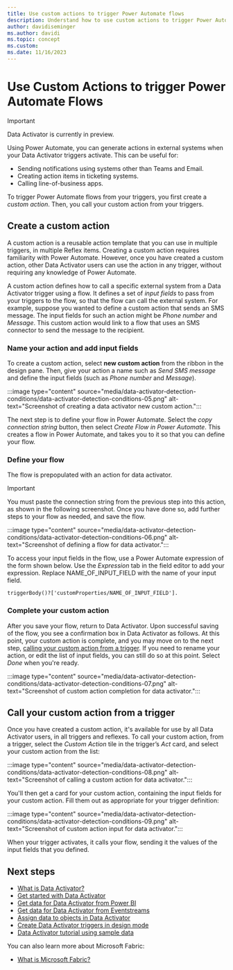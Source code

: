 ```yaml
---
title: Use custom actions to trigger Power Automate flows
description: Understand how to use custom actions to trigger Power Automate flows with Data Activator.
author: davidiseminger
ms.author: davidi
ms.topic: concept
ms.custom: 
ms.date: 11/16/2023
---
```


# Use Custom Actions to trigger Power Automate Flows

> [!IMPORTANT]
> Data Activator is currently in preview.

Using Power Automate, you can generate actions in external systems when your Data Activator triggers activate. This can be useful for:

* Sending notifications using systems other than Teams and Email.
* Creating action items in ticketing systems.
* Calling line-of-business apps.

To trigger Power Automate flows from your triggers, you first create a *custom action*. Then, you call your custom action from your triggers. 

## Create a custom action

A custom action is a reusable action template that you can use in multiple triggers, in multiple Reflex items. Creating a custom action requires familiarity with Power Automate. However, once you have created a custom action, other Data Activator users can use the action in any trigger, without requiring any knowledge of Power Automate. 

A custom action defines how to call a specific external system from a Data Activator trigger using a flow. It defines a set of *input fields* to pass from your triggers to the flow, so that the flow can call the external system. For example, suppose you wanted to define a custom action that sends an SMS message. The input fields for such an action might be *Phone number* and *Message*. This custom action would link to a flow that uses an SMS connector to send the message to the recipient.

### Name your action and add input fields

To create a custom action, select **new custom action** from the ribbon in the design pane. Then, give your action a name such as *Send SMS message* and define the input fields (such as *Phone number* and *Message*). 

:::image type="content" source="media/data-activator-detection-conditions/data-activator-detection-conditions-05.png" alt-text="Screenshot of creating a data activator new custom action.":::


The next step is to define your flow in Power Automate. Select the *copy connection string* button, then select *Create Flow in Power Automate*. This creates a flow in Power Automate, and takes you to it so that you can define your flow.

### Define your flow

The flow is prepopulated with an action for data activator. 

> [!IMPORTANT]
> You must paste the connection string from the previous step into this action, as shown in the following screenshot. Once you have done so, add further steps to your flow as needed, and save the flow.

:::image type="content" source="media/data-activator-detection-conditions/data-activator-detection-conditions-06.png" alt-text="Screenshot of defining a flow for data activator.":::


To access your input fields in the flow, use a Power Automate expression of the form shown below. Use the *Expression* tab in the field editor to add your expression. Replace NAME\_OF\_INPUT\_FIELD with the name of
your input field. 

```
triggerBody()?['customProperties/NAME_OF_INPUT_FIELD'].
```

### Complete your custom action

After you save your flow, return to Data Activator. Upon successful saving of the flow, you see a confirmation box in Data Activator as follows. At this point, your custom action is complete, and you may move on to the next step, [calling your custom action from a trigger](#call-your-custom-action-from-a-trigger). If you need to rename your action, or edit the list of input fields, you can still do so at this point. Select *Done* when you're ready.


:::image type="content" source="media/data-activator-detection-conditions/data-activator-detection-conditions-07.png" alt-text="Screenshot of custom action completion for data activator.":::


## Call your custom action from a trigger

Once you have created a custom action, it's available for use by all Data Activator users, in all triggers and reflexes. To call your custom action, from a trigger, select the *Custom Action* tile in the trigger’s *Act* card, and select your custom action from the list:

:::image type="content" source="media/data-activator-detection-conditions/data-activator-detection-conditions-08.png" alt-text="Screenshot of calling a custom action for data activator.":::


You'll then get a card for your custom action, containing the input fields for your custom action. Fill them out as appropriate for your trigger definition:

:::image type="content" source="media/data-activator-detection-conditions/data-activator-detection-conditions-09.png" alt-text="Screenshot of custom action input for data activator.":::

When your trigger activates, it calls your flow, sending it the values of the input fields that you defined.

## Next steps

* [What is Data Activator?](data-activator-introduction.md)
* [Get started with Data Activator](data-activator-get-started.md)
* [Get data for Data Activator from Power BI](data-activator-get-data-power-bi.md)
* [Get data for Data Activator from Eventstreams](data-activator-get-data-eventstreams.md)
* [Assign data to objects in Data Activator](data-activator-assign-data-objects.md)
* [Create Data Activator triggers in design mode](data-activator-create-triggers-design-mode.md)
* [Data Activator tutorial using sample data](data-activator-tutorial.md)

You can also learn more about Microsoft Fabric:

* [What is Microsoft Fabric?](../get-started/microsoft-fabric-overview.md)
